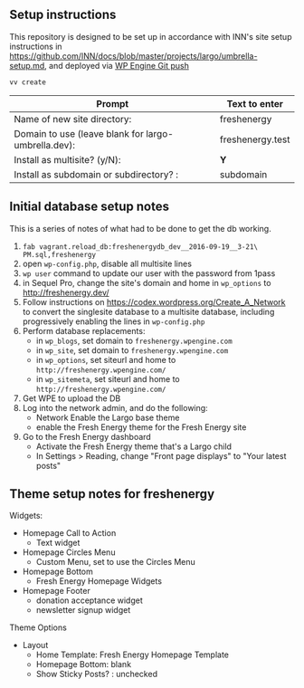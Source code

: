 ## Setup instructions

This repository is designed to be set up in accordance with INN's site setup instructions in https://github.com/INN/docs/blob/master/projects/largo/umbrella-setup.md, and deployed via [WP Engine Git push](https://github.com/INN/docs/blob/master/how-we-work/dev-processes/setup-wpengine-gitpush.md)
```
vv create
```

Prompt | Text to enter 
------------ | -------------
Name of new site directory: | freshenergy
Domain to use (leave blank for largo-umbrella.dev): | freshenergy.test
Install as multisite? (y/N): | **Y**
Install as subdomain or subdirectory? : | subdomain

## Initial database setup notes

This is a series of notes of what had to be done to get the db working.

1. `fab vagrant.reload_db:freshenergydb_dev__2016-09-19__3-21\ PM.sql,freshenergy`
2. open `wp-config.php`, disable all multisite lines
3. `wp user` command to update our user with the password from 1pass
4. in Sequel Pro, change the site's domain and home in `wp_options` to http://freshenergy.dev/
4. Follow instructions on https://codex.wordpress.org/Create_A_Network to convert the singlesite database to a multisite database, including progressively enabling the lines in `wp-config.php`
5. Perform database replacements:
	- in `wp_blogs`, set domain to `freshenergy.wpengine.com`
	- in `wp_site`, set domain to `freshenergy.wpengine.com`
	- in `wp_options`, set siteurl and home to `http://freshenergy.wpengine.com/`
	- in `wp_sitemeta`, set siteurl and home to `http://freshenergy.wpengine.com/`
5. Get WPE to upload the DB
6. Log into the network admin, and do the following:
	- Network Enable the Largo base theme
	- enable the Fresh Energy theme for the Fresh Energy site
7. Go to the Fresh Energy dashboard
	- Activate the Fresh Energy theme that's a Largo child
	- In Settings > Reading, change "Front page displays" to "Your latest posts"

## Theme setup notes for freshenergy

Widgets:

- Homepage Call to Action
	- Text widget
- Homepage Circles Menu
	- Custom Menu, set to use the Circles Menu
- Homepage Bottom
	- Fresh Energy Homepage Widgets
- Homepage Footer
	- donation acceptance widget
	- newsletter signup widget

Theme Options

- Layout
	- Home Template: Fresh Energy Homepage Template
	- Homepage Bottom: blank
	- Show Sticky Posts? : unchecked
